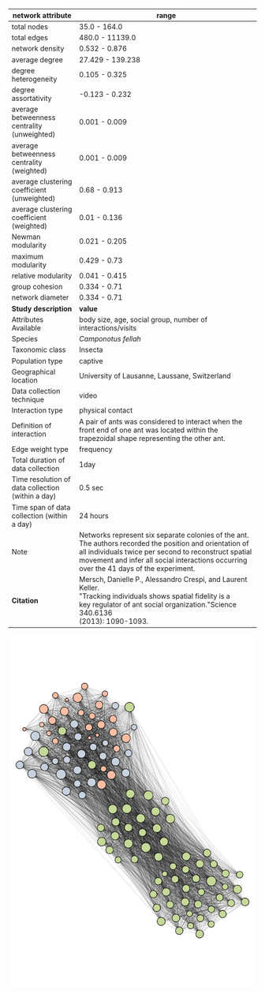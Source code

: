 network attribute|range
---|---
total nodes|35.0 - 164.0
total edges|480.0 - 11139.0
network density|0.532 - 0.876
average degree|27.429 - 139.238
degree heterogeneity|0.105 - 0.325
degree assortativity|-0.123 - 0.232
average betweenness centrality (unweighted)|0.001 - 0.009
average betweenness centrality (weighted)|0.001 - 0.009
average clustering coefficient (unweighted)|0.68 - 0.913
average clustering coefficient (weighted)|0.01 - 0.136
Newman modularity|0.021 - 0.205
maximum modularity|0.429 - 0.73
relative modularity|0.041 - 0.415
group cohesion|0.334 - 0.71
network diameter|0.334 - 0.71
**Study description**|**value**
Attributes Available|body size, age, social group, number of interactions/visits
Species|*Camponotus fellah*
Taxonomic class|Insecta
Population type|captive
Geographical location|University of Lausanne, Laussane, Switzerland
Data collection technique|video
Interaction type|physical contact
Definition of interaction|A pair of ants was considered to interact when the front end of one ant was located within the trapezoidal shape representing the other ant.
Edge weight type|frequency
Total duration of data collection|1day
Time resolution of data collection (within a day)|0.5 sec
Time span of data collection (within a day)|24 hours
Note|Networks represent six separate colonies of the ant. The authors recorded the position and orientation of all individuals twice per second to reconstruct spatial movement and infer all social interactions occurring over the 41 days of the experiment.
**Citation** | Mersch, Danielle P., Alessandro Crespi, and Laurent Keller. <br> "Tracking individuals shows spatial fidelity is a <br> key regulator of ant social organization."Science 340.6136 <br> (2013): 1090-1093.
![NetworkImage](/Networks/Network%20Visualizations/ant_mersch_col1_day04.png)
